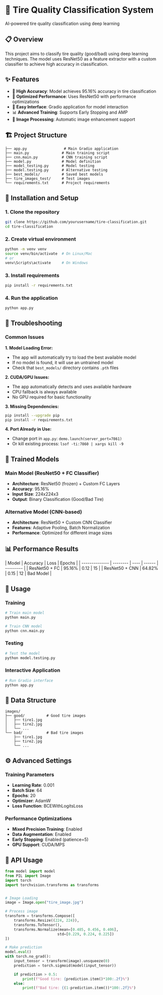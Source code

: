 # 🚗 Tire Quality Classification System

AI-powered tire quality classification using deep learning

## 📋 Overview

This project aims to classify tire quality (good/bad) using deep learning techniques. The model uses ResNet50 as a feature extractor with a custom classifier to achieve high accuracy in classification.

## ✨ Features

- 🎯 **High Accuracy**: Model achieves 95.16% accuracy in tire classification
- 🚀 **Optimized Performance**: Uses ResNet50 with performance optimizations
- 🔧 **Easy Interface**: Gradio application for model interaction
- 📊 **Advanced Training**: Supports Early Stopping and AMP
- 🎨 **Image Processing**: Automatic image enhancement support

## 🏗️ Project Structure

```
├── app.py                 # Main Gradio application
├── main.py               # Main training script
├── cnn.main.py           # CNN training script
├── model.py              # Model definition
├── model_testing.py      # Model testing
├── model.testing.py      # Alternative testing
├── best_models/          # Saved best models
├── tire_images_test/     # Test images
└── requirements.txt      # Project requirements
```

## 🚀 Installation and Setup

### 1. Clone the repository

```bash
git clone https://github.com/yourusername/tire-classification.git
cd tire-classification
```

### 2. Create virtual environment

```bash
python -m venv venv
source venv/bin/activate  # On Linux/Mac
# or
venv\Scripts\activate     # On Windows
```

### 3. Install requirements

```bash
pip install -r requirements.txt
```

### 4. Run the application

```bash
python app.py
```

## 🔧 Troubleshooting

### Common Issues

**1. Model Loading Error:**
- The app will automatically try to load the best available model
- If no model is found, it will use an untrained model
- Check that `best_models/` directory contains `.pth` files

**2. CUDA/GPU Issues:**
- The app automatically detects and uses available hardware
- CPU fallback is always available
- No GPU required for basic functionality

**3. Missing Dependencies:**
```bash
pip install --upgrade pip
pip install -r requirements.txt
```

**4. Port Already in Use:**
- Change port in `app.py`: `demo.launch(server_port=7861)`
- Or kill existing process: `lsof -ti:7860 | xargs kill -9`

## 🧠 Trained Models

### Main Model (ResNet50 + FC Classifier)

- **Architecture**: ResNet50 (frozen) + Custom FC Layers
- **Accuracy**: 95.16%
- **Input Size**: 224x224x3
- **Output**: Binary Classification (Good/Bad Tire)

### Alternative Model (CNN-based)

- **Architecture**: ResNet50 + Custom CNN Classifier
- **Features**: Adaptive Pooling, Batch Normalization
- **Performance**: Optimized for different image sizes

## 📊 Performance Results

| Model          | Accuracy | Loss | Epochs |
| -------------- | -------- | ---- | ------ | --------- |
| ResNet50 + FC  | 95.16%   | 0.12 | 15     |
| ResNet50 + CNN | 64.82%   | 0.15 | 12     | Bad Model |

## 🔧 Usage

### Training

```python
# Train main model
python main.py

# Train CNN model
python cnn.main.py
```

### Testing

```python
# Test the model
python model.testing.py
```

### Interactive Application

```python
# Run Gradio interface
python app.py
```

## 📁 Data Structure

```
images/
├── good/          # Good tire images
│   ├── tire1.jpg
│   ├── tire2.jpg
│   └── ...
└── bad/           # Bad tire images
    ├── tire1.jpg
    ├── tire2.jpg
    └── ...
```

## ⚙️ Advanced Settings

### Training Parameters

- **Learning Rate**: 0.001
- **Batch Size**: 64
- **Epochs**: 20
- **Optimizer**: AdamW
- **Loss Function**: BCEWithLogitsLoss

### Performance Optimizations

- **Mixed Precision Training**: Enabled
- **Data Augmentation**: Enabled
- **Early Stopping**: Enabled (patience=5)
- **GPU Support**: CUDA/MPS

## 🎯 API Usage

```python
from model import model
from PIL import Image
import torch
import torchvision.transforms as transforms


# Image Loading
image = Image.open("tire_image.jpg")

# Process image
transform = transforms.Compose([
    transforms.Resize((224, 224)),
    transforms.ToTensor(),
    transforms.Normalize(mean=[0.485, 0.456, 0.406],
                        std=[0.229, 0.224, 0.225])
])

# Make prediction
model.eval()
with torch.no_grad():
    input_tensor = transform(image).unsqueeze(0)
    prediction = torch.sigmoid(model(input_tensor))

    if prediction > 0.5:
        print(f"Good tire: {prediction.item()*100:.2f}%")
    else:
        print(f"Bad tire: {(1-prediction.item())*100:.2f}%")
```
